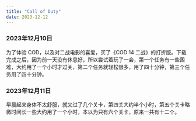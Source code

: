 ```yaml
---
title: "Call of Duty"
date: 2023-12-12
---
```


### 2023年12月10日

为了体验 COD，以及对二战电影的喜爱，买了《COD 14 二战》的打折版。下载完成之后，因为前一天没有休息好，所以尝试着玩了一会，第一个任务有一些困难，大约用了一个小时才过关，第二个任务就轻松很多，用了四十分钟，第三个任务用了四十分钟。

### 2023年12月11日

早晨起来身体不太舒服，就又过了几个关卡，第四关大约半个小时，第五个关卡略微时间长一些大约用了一个小时，本以为只有六个关卡，原来一共有十二个。